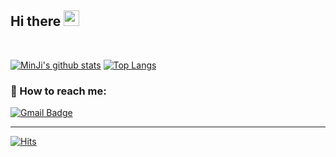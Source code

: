 ## Hi there <img src="https://github.com/dl0312/dl0312/blob/master/hi.gif?raw=true" width="25px">
<br/>

 [![MinJi's github stats](https://github-readme-stats.vercel.app/api?username=mjkim103301)](https://github.com/anuraghazra/github-readme-stats) 
[![Top Langs](https://github-readme-stats.vercel.app/api/top-langs/?username=mjkim103301&layout=compact)](https://github.com/anuraghazra/github-readme-stats)
 
### 📧 How to reach me:
  [![Gmail Badge](https://img.shields.io/badge/Gmail-d14836?style=flat-square&logo=Gmail&logoColor=white&link=mailto:snugyun01@gmail.com)](mailto:mjkim103301@gmail.com)
<hr/>

  [![Hits](https://hits.seeyoufarm.com/api/count/incr/badge.svg?url=https://github.com/mjkim103301)](https://github.com/mjkim103301) 
	



	
   
   
<!--
**mjkim103301/mjkim103301** is a ✨ _special_ ✨ repository because its `README.md` (this file) appears on your GitHub profile.

Here are some ideas to get you started:

- 🔭 I’m currently working on ...
- 🌱 I’m currently learning ...
- 👯 I’m looking to collaborate on ...
- 🤔 I’m looking for help with ...
- 💬 Ask me about ...
- 📫 How to reach me: ...
- 😄 Pronouns: ...
- ⚡ Fun fact: ...
-->
